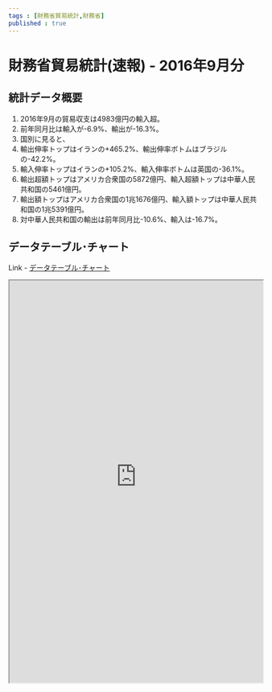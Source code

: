 ```yaml
--- 
tags : [財務省貿易統計,財務省] 
published : true
---
```

# 財務省貿易統計(速報) - 2016年9月分
## 統計データ概要
1. 2016年9月の貿易収支は4983億円の輸入超。
1. 前年同月比は輸入が-6.9%、輸出が-16.3%。
1. 国別に見ると、
1. 輸出伸率トップはイランの+465.2%、輸出伸率ボトムはブラジルの-42.2%。
1. 輸入伸率トップはイランの+105.2%、輸入伸率ボトムは英国の-36.1%。
1. 輸出超額トップはアメリカ合衆国の5872億円、輸入超額トップは中華人民共和国の5461億円。
1. 輸出額トップはアメリカ合衆国の1兆1676億円、輸入額トップは中華人民共和国の1兆5391億円。
1. 対中華人民共和国の輸出は前年同月比-10.6%、輸入は-16.7%。


	
## データテーブル･チャート
Link - [データテーブル･チャート](http://knowledgevault.saecanet.com/charts/am-consulting.co.jp-20161024130456.html)
<iframe src="http://knowledgevault.saecanet.com/charts/am-consulting.co.jp-20161024130456.html" width="100%" height="800px"></iframe>